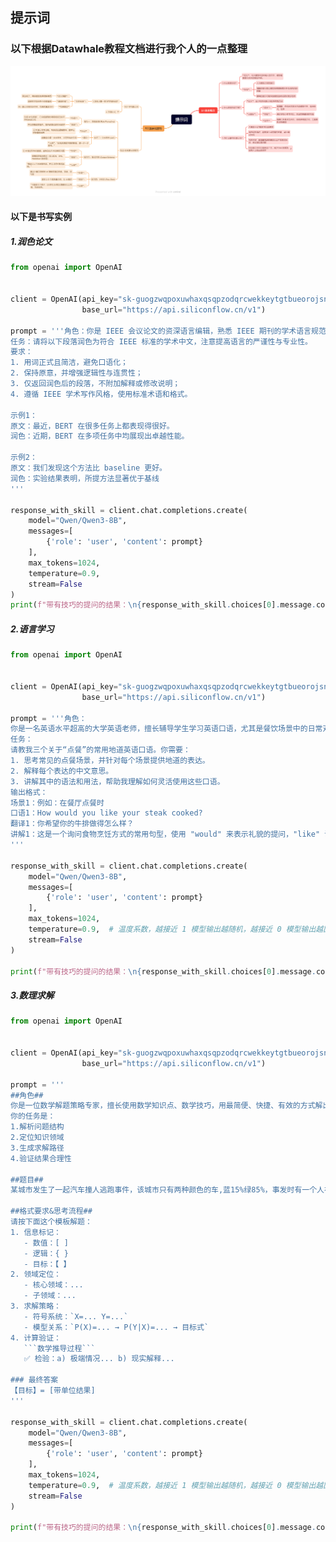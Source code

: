 ## 提示词
### 以下根据Datawhale教程文档进行我个人的一点整理

![提示词图片](https://github.com/liu66-qing/Datawhale_learning_blog01/blob/main/%E6%8F%90%E7%A4%BA%E8%AF%8D.png)

#### 以下是书写实例

##### 1.润色论文

```python
from openai import OpenAI


client = OpenAI(api_key="sk-guogzwqpoxuwhaxqsqpzodqrcwekkeytgtbueorojsniqmhd",    
                base_url="https://api.siliconflow.cn/v1")

prompt = '''角色：你是 IEEE 会议论文的资深语言编辑，熟悉 IEEE 期刊的学术语言规范。  
任务：请将以下段落润色为符合 IEEE 标准的学术中文，注意提高语言的严谨性与专业性。  
要求：  
1. 用词正式且简洁，避免口语化；  
2. 保持原意，并增强逻辑性与连贯性；  
3. 仅返回润色后的段落，不附加解释或修改说明；  
4. 遵循 IEEE 学术写作风格，使用标准术语和格式。  

示例1：  
原文：最近，BERT 在很多任务上都表现得很好。  
润色：近期，BERT 在多项任务中均展现出卓越性能。  

示例2：  
原文：我们发现这个方法比 baseline 更好。  
润色：实验结果表明，所提方法显著优于基线
'''

response_with_skill = client.chat.completions.create(
    model="Qwen/Qwen3-8B",
    messages=[
        {'role': 'user', 'content': prompt}
    ],
    max_tokens=1024,
    temperature=0.9,
    stream=False
)
print(f"带有技巧的提问的结果：\n{response_with_skill.choices[0].message.content}")
```

##### 2.语言学习

```python
from openai import OpenAI


client = OpenAI(api_key="sk-guogzwqpoxuwhaxqsqpzodqrcwekkeytgtbueorojsniqmhd",    
                base_url="https://api.siliconflow.cn/v1")

prompt = '''角色：
你是一名英语水平超高的大学英语老师，擅长辅导学生学习英语口语，尤其是餐饮场景中的日常对话。
任务：
请教我三个关于“点餐”的常用地道英语口语。你需要：
1. 思考常见的点餐场景，并针对每个场景提供地道的表达。
2. 解释每个表达的中文意思。
3. 讲解其中的语法和用法，帮助我理解如何灵活使用这些口语。
输出格式：
场景1：例如：在餐厅点餐时
口语1：How would you like your steak cooked?
翻译1：你希望你的牛排做得怎么样？
讲解1：这是一个询问食物烹饪方式的常用句型，使用 "would" 来表示礼貌的提问，"like" 说明对方的偏好，"cooked" 说明牛排的烹饪状态。
'''

response_with_skill = client.chat.completions.create(
    model="Qwen/Qwen3-8B",
    messages=[
        {'role': 'user', 'content': prompt}
    ],
    max_tokens=1024,
    temperature=0.9,  # 温度系数，越接近 1 模型输出越随机，越接近 0 模型输出越固定
    stream=False
)

print(f"带有技巧的提问的结果：\n{response_with_skill.choices[0].message.content}")
```

##### 3.数理求解

```python
from openai import OpenAI


client = OpenAI(api_key="sk-guogzwqpoxuwhaxqsqpzodqrcwekkeytgtbueorojsniqmhd",     
                base_url="https://api.siliconflow.cn/v1")

prompt = '''
##角色##
你是一位数学解题策略专家，擅长使用数学知识点、数学技巧，用最简便、快捷、有效的方式解出题目。
你的任务是：  
1.解析问题结构  
2.定位知识领域  
3.生成求解路径  
4.验证结果合理性  

##题目##
某城市发生了一起汽车撞人逃跑事件，该城市只有两种颜色的车,蓝15%绿85%，事发时有一个人在现场看见了，他指证是蓝车，但是根据专家在现场分析,当时那种条件能看正确的可能性是80%那么,肇事的车是蓝车的概率到底是多少?

##格式要求&思考流程##
请按下面这个模板解题：
1. 信息标记：  
   - 数值：[ ]  
   - 逻辑：{ }  
   - 目标：【 】  
2. 领域定位：  
   - 核心领域：...  
   - 子领域：...  
3. 求解策略：  
   - 符号系统：`X=... Y=...`  
   - 模型关系：`P(X)=... → P(Y|X)=... → 目标式`  
4. 计算验证：  
   ```数学推导过程```  
   ✅ 检验：a) 极端情况... b) 现实解释...  

### 最终答案
【目标】= [带单位结果]
'''

response_with_skill = client.chat.completions.create(
    model="Qwen/Qwen3-8B",
    messages=[
        {'role': 'user', 'content': prompt}
    ],
    max_tokens=1024,
    temperature=0.9,  # 温度系数，越接近 1 模型输出越随机，越接近 0 模型输出越固定
    stream=False
)

print(f"带有技巧的提问的结果：\n{response_with_skill.choices[0].message.content}")
```

